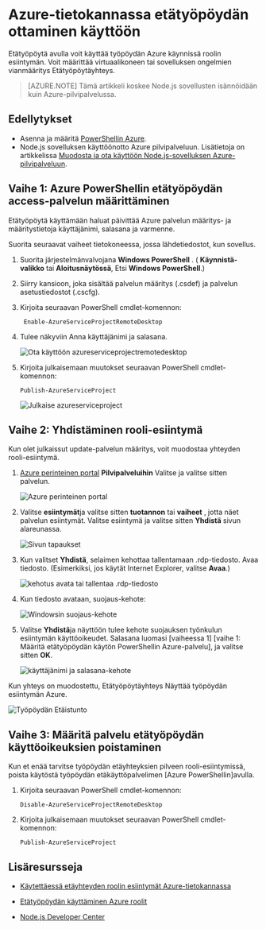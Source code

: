 <properties 
    pageTitle="Etätyöpöydän pilvipalveluihin (Node.js)" 
    description="Opettele etäyhteyksien työpöydän käytön isännöintipalvelu Azure Node.js sovelluksen näennäiskoneiden." 
    services="cloud-services" 
    documentationCenter="nodejs" 
    authors="rmcmurray" 
    manager="wpickett" 
    editor=""/>

<tags 
    ms.service="cloud-services" 
    ms.workload="tbd" 
    ms.tgt_pltfrm="na" 
    ms.devlang="nodejs" 
    ms.topic="article" 
    ms.date="08/11/2016" 
    ms.author="robmcm"/>

# <a name="enabling-remote-desktop-in-azure"></a>Azure-tietokannassa etätyöpöydän ottaminen käyttöön

Etätyöpöytä avulla voit käyttää työpöydän Azure käynnissä roolin esiintymän. Voit määrittää virtuaalikoneen tai sovelluksen ongelmien vianmääritys Etätyöpöytäyhteys.

> [AZURE.NOTE] Tämä artikkeli koskee Node.js sovellusten isännöidään kuin Azure-pilvipalvelussa.


## <a name="prerequisites"></a>Edellytykset

- Asenna ja määritä [PowerShellin Azure](../powershell-install-configure.md).
- Node.js sovelluksen käyttöönotto Azure pilvipalveluun. Lisätietoja on artikkelissa [Muodosta ja ota käyttöön Node.js-sovelluksen Azure-pilvipalveluun](cloud-services-nodejs-develop-deploy-app.md).


## <a name="step-1-use-azure-powershell-to-configure-the-service-for-remote-desktop-access"></a>Vaihe 1: Azure PowerShellin etätyöpöydän access-palvelun määrittäminen

Etätyöpöytä käyttämään haluat päivittää Azure palvelun määritys- ja määritystietoja käyttäjänimi, salasana ja varmenne. 

Suorita seuraavat vaiheet tietokoneessa, jossa lähdetiedostot, kun sovellus.

1. Suorita järjestelmänvalvojana **Windows PowerShell** . ( **Käynnistä-valikko** tai **Aloitusnäytössä**, Etsi **Windows PowerShell**.)

2.  Siirry kansioon, joka sisältää palvelun määritys (.csdef) ja palvelun asetustiedostot (.cscfg).

3. Kirjoita seuraavan PowerShell cmdlet-komennon:

        Enable-AzureServiceProjectRemoteDesktop

4. Tulee näkyviin Anna käyttäjänimi ja salasana.

    ![Ota käyttöön azureserviceprojectremotedesktop][enable-rdp]

3.  Kirjoita julkaisemaan muutokset seuraavan PowerShell cmdlet-komennon:

        Publish-AzureServiceProject

    ![Julkaise azureserviceproject][publish-project]

## <a name="step-2-connect-to-the-role-instance"></a>Vaihe 2: Yhdistäminen rooli-esiintymä

Kun olet julkaissut update-palvelun määritys, voit muodostaa yhteyden rooli-esiintymä.

1.  [Azure perinteinen portal] **Pilvipalveluihin** Valitse ja valitse sitten palvelun.

    ![Azure perinteinen portal][cloud-services]

2.  Valitse **esiintymät**ja valitse sitten **tuotannon** tai **vaiheet** , jotta näet palvelun esiintymät. Valitse esiintymä ja valitse sitten **Yhdistä** sivun alareunassa.

    ![Sivun tapaukset][3]

2.  Kun valitset **Yhdistä**, selaimen kehottaa tallentamaan .rdp-tiedosto. Avaa tiedosto. (Esimerkiksi, jos käytät Internet Explorer, valitse **Avaa**.)

    ![kehotus avata tai tallentaa .rdp-tiedosto][4]

3.  Kun tiedosto avataan, suojaus-kehote:

    ![Windowsin suojaus-kehote][5]

4.  Valitse **Yhdistä**ja näyttöön tulee kehote suojauksen työnkulun esiintymän käyttöoikeudet. Salasana luomasi [vaiheessa 1] [vaihe 1: Määritä etätyöpöydän käytön PowerShellin Azure-palvelu], ja valitse sitten **OK**.

    ![käyttäjänimi ja salasana-kehote][6]

Kun yhteys on muodostettu, Etätyöpöytäyhteys Näyttää työpöydän esiintymän Azure. 

![Työpöydän Etäistunto][7]

## <a name="step-3-configure-the-service-to-disable-remote-desktop-access"></a>Vaihe 3: Määritä palvelu etätyöpöydän käyttöoikeuksien poistaminen 

Kun et enää tarvitse työpöydän etäyhteyksien pilveen rooli-esiintymissä, poista käytöstä työpöydän etäkäyttöpalvelimen [Azure PowerShellin]avulla.

1.  Kirjoita seuraavan PowerShell cmdlet-komennon:

        Disable-AzureServiceProjectRemoteDesktop

2.  Kirjoita julkaisemaan muutokset seuraavan PowerShell cmdlet-komennon:

        Publish-AzureServiceProject

## <a name="additional-resources"></a>Lisäresursseja

- [Käytettäessä etäyhteyden roolin esiintymät Azure-tietokannassa] 
- [Etätyöpöydän käyttäminen Azure roolit]
- [Node.js Developer Center](/develop/nodejs/)

  [Azure PowerShell]: http://go.microsoft.com/?linkid=9790229&clcid=0x409

[Azure perinteinen portal]: http://manage.windowsazure.com
[publish-project]: ./media/cloud-services-nodejs-enable-remote-desktop/publish-rdp.png
[enable-rdp]: ./media/cloud-services-nodejs-enable-remote-desktop/enable-rdp.png
[cloud-services]: ./media/cloud-services-nodejs-enable-remote-desktop/cloud-services-remote.png
[3]: ./media/cloud-services-nodejs-enable-remote-desktop/cloud-service-instance.png
[4]: ./media/cloud-services-nodejs-enable-remote-desktop/rdp-open.png
[5]: ./media/cloud-services-nodejs-enable-remote-desktop/remote-desktop-12.png
[6]: ./media/cloud-services-nodejs-enable-remote-desktop/remote-desktop-13.png
[7]: ./media/cloud-services-nodejs-enable-remote-desktop/remote-desktop-14.png
  
[Käytettäessä etäyhteyden roolin esiintymät Azure-tietokannassa]: http://msdn.microsoft.com/library/windowsazure/hh124107.aspx
[Etätyöpöydän käyttäminen Azure roolit]: http://msdn.microsoft.com/library/windowsazure/gg443832.aspx
 